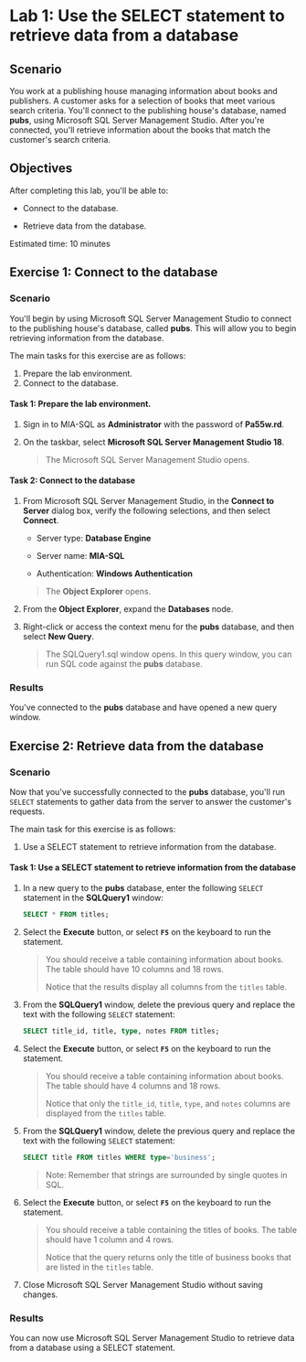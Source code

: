 # Lab 1: Use the SELECT statement to retrieve data from a database

## Scenario

You work at a publishing house managing information about books and publishers. A customer asks for a selection of books that meet various search criteria. You'll connect to the publishing house's database, named **pubs**, using Microsoft SQL Server Management Studio. After you're connected, you'll retrieve information about the books that match the customer's search criteria.

## Objectives

After completing this lab, you'll be able to:

- Connect to the database.

- Retrieve data from the database.


Estimated time: 10 minutes

## Exercise 1: Connect to the database

### Scenario

You'll begin by using Microsoft SQL Server Management Studio to connect to the publishing house's database, called **pubs**. This will allow you to begin retrieving information from the database.

The main tasks for this exercise are as follows:

1. Prepare the lab environment.
2. Connect to the database.

#### Task 1: Prepare the lab environment.

1. Sign in to MIA-SQL as **Administrator** with the password of **Pa55w.rd**.

2. On the taskbar, select **Microsoft SQL Server Management Studio 18**. 

   > The Microsoft SQL Server Management Studio opens.


####  Task 2: Connect to the database

1. From Microsoft SQL Server Management Studio, in the **Connect to Server** dialog box, verify the following selections, and then select **Connect**.

   - Server type: **Database Engine**

   - Server name: **MIA-SQL**

   - Authentication: **Windows Authentication**


   > The **Object Explorer** opens.

2. From the **Object Explorer**, expand the **Databases** node.

3. Right-click or access the context menu for the **pubs** database, and then select **New Query**.

   > The SQLQuery1.sql window opens. In this query window, you can run SQL code against the **pubs** database.

### Results

You've connected to the **pubs** database and have opened a new query window.

## Exercise 2: Retrieve data from the database

### Scenario

Now that you've successfully connected to the **pubs** database, you'll run `SELECT` statements to gather data from the server to answer the customer's requests.

The main task for this exercise is as follows:

1. Use a SELECT statement to retrieve information from the database.

#### Task 1: Use a SELECT statement to retrieve information from the database

1. In a new query to the **pubs** database, enter the following `SELECT` statement in the **SQLQuery1** window:

   ```sql
   SELECT * FROM titles;
   ```

2. Select the **Execute** button, or select **`F5`** on the keyboard to run the statement. 

   > You should receive a table containing information about books. The table should have 10 columns and 18 rows.
   >
   > Notice that the results display all columns from the `titles` table.
   
3. From the **SQLQuery1** window, delete the previous query and replace the text with the following `SELECT` statement:

   ```sql
   SELECT title_id, title, type, notes FROM titles;
   ```

4. Select the **Execute** button, or select **`F5`** on the keyboard to run the statement.

   > You should receive a table containing information about books. The table should have 4 columns and 18 rows.
   >
   >  Notice that only the `title_id`, `title`, `type`, and `notes` columns are displayed from the `titles` table.
   
5. From the **SQLQuery1** window, delete the previous query and replace the text with the following `SELECT` statement:

   ```sql
   SELECT title FROM titles WHERE type='business';
   ```
   >
   > Note: Remember that strings are surrounded by single quotes in SQL.

7. Select the **Execute** button, or select **`F5`** on the keyboard to run the statement. 

    > You should receive a table containing the titles of books. The table should have 1 column and 4 rows. 
    >
    > Notice that the query returns only the title of business books that are listed in the `titles` table.

8. Close Microsoft SQL Server Management Studio without saving changes.

### Results

You can now use Microsoft SQL Server Management Studio to retrieve data from a database using a SELECT statement.
